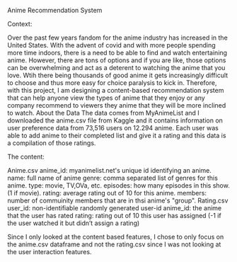 Anime Recommendation System 

Context: 

Over the past few years fandom for the anime industry has increased in the United States. With the advent of covid and with more people spending more time indoors, there is a need to be able to find and watch entertaining anime. However, there are tons of options and if you are like, those options can be overwhelming and act as a deterent to watching the anime that you love.
Wtih there being thousands of good anime it gets increasingly difficult to choose and thus more easy for choice paralysis to kick in. Therefore, with this project, I am designing a content-based recommendation system that can help anyone view the types of anime that they enjoy or any company recommend to viewers they anime that they will be more inclined to watch.
About the Data The data comes from MyAnimeList and I downloaded the anime.csv file from Kaggle and it contains information on user preference data from 73,516 users on 12.294 anime. Each user was able to add anime to their completed list and give it a rating and this data is a compilation of those ratings.

The content:

Anime.csv
anime_id: myanimelist.net's unique id identifying an anime.
name: full name of anime
genre: comma separated list of genres for this anime.
type: movie, TV,OVa, etc.
episodes: how many episodes in this show. (1 if movie).
rating: average rating out of 10 for this anime.
members: number of commuinity members that are in thsi anime's "group".
Rating.csv
user_id: non-identifiable randomly generated user-id
anime_id: the anime that the user has rated
rating: rating out of 10 this user has assigned (-1 if the user watched it but didn’t assign a rating)

Since I only looked at the content based features, I chose to only focus on the anime.csv dataframe and not the rating.csv since I was not looking at the user interaction features.
